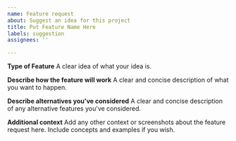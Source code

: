 ```yaml
---
name: Feature request
about: Suggest an idea for this project
title: Put Feature Name Here
labels: suggestion
assignees: ''

---
```


**Type of Feature**
A clear idea of what your idea is.

**Describe how the feature will work**
A clear and concise description of what you want to happen.

**Describe alternatives you've considered**
A clear and concise description of any alternative features you've considered.

**Additional context**
Add any other context or screenshots about the feature request here. Include concepts and examples if you wish.

